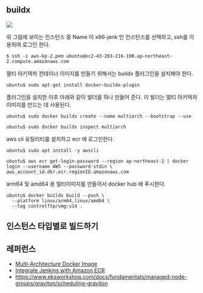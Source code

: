 ## buildx ##

![](https://github.com/gnosia93/eks-grv-mig/blob/main/tutorial/images/ec2-1.png)

위 그림에 보이는 인스턴스 중 Name 이 x86-jenk 인 인스턴스를 선택하고, ssh를 이용하여 로그인 한다.
```
$ ssh -i aws-kp-2.pem ubuntu@ec2-43-203-216-190.ap-northeast-2.compute.amazonaws.com
```

멀티 아키텍처 컨테이너 이미지를 만들기 위해서는 buildx 플러그인을 설치해야 한다. 
```
ubuntu$ sudo apt-get install docker-buildx-plugin
```

플러그인을 설치한 이후 아래와 같이 빌더를 하나 만들어 준다. 이 빌더는 멀티 아키텍처 이미지를 만드는 데 사용된다.  
```
ubuntu$ sudo docker buildx create --name multiarch --bootstrap --use

ubuntu$ sudo docker buildx inspect multiarch
```


aws cli 유틸리티를 설치하고 ecr 에 로그인한다.
```
ubuntu$ sudo apt install -y awscli

ubuntu$ aws ecr get-login-password --region ap-northeast-2 | docker login --username AWS --password-stdin \
aws_account_id.dkr.ecr.regionID.amazonaws.com
```


arm64 및 amd64 용 멀티이미지를 만들어서 docker hub 에 푸시한다.
```
ubuntu$ docker buildx build --push \
  --platform linux/arm64,linux/amd64 \
  --tag controlftp/vmg:v14 .
```



## 인스턴스 타입별로 빌드하기 ##


## 레퍼런스 ##
* [Multi-Architecture Docker Image](https://medium.com/illumination/multi-architecture-docker-image-3637ba05e5eb)
* [Integrate Jenkins with Amazon ECR](https://medium.com/@lilnya79/integrate-jenkins-with-amazon-ecr-4946ca5b86e1)
* https://www.eksworkshop.com/docs/fundamentals/managed-node-groups/graviton/scheduling-graviton
